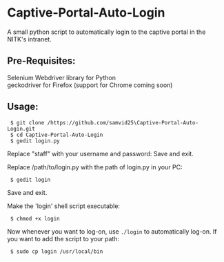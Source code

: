 # Captive-Portal-Auto-Login
A small python script to automatically login to the captive portal in the NITK's intranet.


## Pre-Requisites:
Selenium Webdriver library for Python  
geckodriver for Firefox (support for Chrome coming soon)

## Usage:
```
 $ git clone /https://github.com/samvid25\Captive-Portal-Auto-Login.git
 $ cd Captive-Portal-Auto-Login
 $ gedit login.py
```
Replace "staff" with your username and password:
Save and exit.

Replace /path/to/login.py with the path of login.py in your PC:
```
 $ gedit login
```
Save and exit.

Make the 'login' shell script executable:
```
 $ chmod +x login
```

Now whenever you want to log-on, use `./login` to automatically log-on.
If you want to add the script to your path:
```
 $ sudo cp login /usr/local/bin
```




